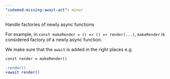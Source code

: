```yaml
---
"codemod-missing-await-act": minor
---
```


Handle factories of newly async functions

For example, in `const makeRender = () => () => render(...)`,
`makeRender` is considered factory of a newly async function.

We make sure that the `await` is added in the right places e.g.

```diff
const render = makeRender()

-render()
+await render()
```

